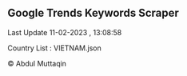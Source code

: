 

## Google Trends Keywords Scraper 
 
Last Update 11-02-2023 , 13:08:58

Country List :
VIETNAM.json



© Abdul Muttaqin 
